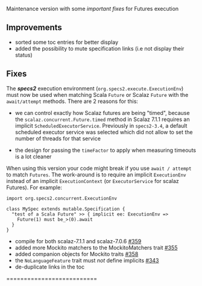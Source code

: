Maintenance version with some *important fixes* for Futures execution

## Improvements

* sorted some toc entries for better display
* added the possibility to mute specification links (i.e not display their status)

## Fixes

The ***specs2*** execution environment (`org.specs2.execute.ExecutionEnv`) must now be used when matching Scala `Future` or Scalaz `Future` with the `await/attempt` methods. There are 2 reasons for this:

 - we can control exactly how Scalaz futures are being "timed", because the `scalaz.concurrent.Future.timed` method in Scalaz 7.1.1 requires an implicit `ScheduledExecutorService`. Previously in `specs2-3.4`, a default scheduled executor service was selected which did not allow to set the number of threads for that service
 
 - the design for passing the `timeFactor` to apply when measuring timeouts is a lot cleaner
 
When using this version your code might break if you use `await / attempt` to match `Futures`. The work-around is to require an implicit `ExecutionEnv` instead of an implicit `ExecutionContext` (or `ExecutorService` for scalaz Futures). For example:

```
import org.specs2.concurrent.ExecutionEnv

class MySpec extends mutable.Specification {
  "test of a Scala Future" >> { implicit ee: ExecutionEnv =>
    Future(1) must be_>(0).await
  }
}
```

 * compile for both scalaz-7.1.1 and scalaz-7.0.6 [#359](https://github.com/etorreborre/specs2/issues/359)
 * added more Mockito matchers to the MockitoMatchers trait [#355](https://github.com/etorreborre/specs2/issues/355)
 * added companion objects for Mockito traits [#358](https://github.com/etorreborre/specs2/issues/358)
 * the `NoLanguageFeature` trait must *not* define implicits [#343](https://github.com/etorreborre/specs2/issues/343)
 * de-duplicate links in the toc

==========================

